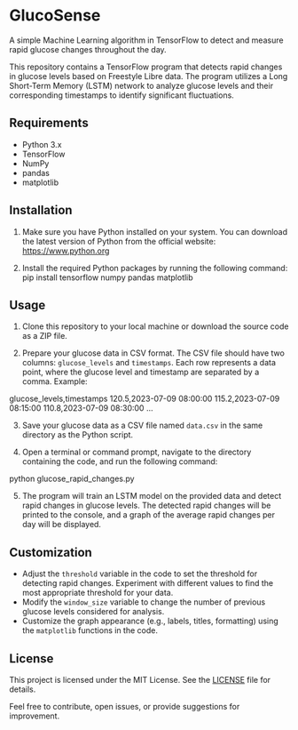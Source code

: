 # GlucoSense
A simple Machine Learning algorithm in TensorFlow to detect and measure rapid glucose changes throughout the day.

This repository contains a TensorFlow program that detects rapid changes in glucose levels based on Freestyle Libre data. The program utilizes a Long Short-Term Memory (LSTM) network to analyze glucose levels and their corresponding timestamps to identify significant fluctuations.

## Requirements

- Python 3.x
- TensorFlow
- NumPy
- pandas
- matplotlib

## Installation

1. Make sure you have Python installed on your system. You can download the latest version of Python from the official website: https://www.python.org

2. Install the required Python packages by running the following command:
   pip install tensorflow numpy pandas matplotlib

## Usage

1. Clone this repository to your local machine or download the source code as a ZIP file.

2. Prepare your glucose data in CSV format. The CSV file should have two columns: `glucose_levels` and `timestamps`. Each row represents a data point, where the glucose level and timestamp are separated by a comma. Example:

glucose_levels,timestamps
120.5,2023-07-09 08:00:00
115.2,2023-07-09 08:15:00
110.8,2023-07-09 08:30:00
...


3. Save your glucose data as a CSV file named `data.csv` in the same directory as the Python script.

4. Open a terminal or command prompt, navigate to the directory containing the code, and run the following command:

python glucose_rapid_changes.py


5. The program will train an LSTM model on the provided data and detect rapid changes in glucose levels. The detected rapid changes will be printed to the console, and a graph of the average rapid changes per day will be displayed.

## Customization

- Adjust the `threshold` variable in the code to set the threshold for detecting rapid changes. Experiment with different values to find the most appropriate threshold for your data.
- Modify the `window_size` variable to change the number of previous glucose levels considered for analysis.
- Customize the graph appearance (e.g., labels, titles, formatting) using the `matplotlib` functions in the code.

## License

This project is licensed under the MIT License. See the [LICENSE](LICENSE) file for details.

Feel free to contribute, open issues, or provide suggestions for improvement.
